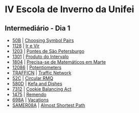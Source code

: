 # IV Escola de Inverno da Unifei

## Intermediário - Dia 1
- [50B](50BGabriel.cpp) | [Choosing Symbol Pairs](http://codeforces.com/problemset/problem/50/B)
- [1128]() | [Ir e Vir](https://www.urionlinejudge.com.br/judge/pt/problems/view/1128)
- [1203](1203Gabriel.cpp) | [Pontes de São Petersburgo](https://www.urionlinejudge.com.br/judge/pt/problems/view/1203)
- [1301]() | [Produto do Intervalo](https://www.urionlinejudge.com.br/judge/pt/problems/view/1301)
- [1804]() | [Precisa-se de Matemáticos em Marte](https://www.urionlinejudge.com.br/judge/pt/problems/view/1804)
- [12086]() | [Potentiometers](https://uva.onlinejudge.org/index.php?option=onlinejudge&page=show_problem&problem=3238)
- [TRAFFICN]() | [Traffic Network](http://www.spoj.com/problems/TRAFFICN/)
- [52C]() | [Circular RMQ](http://codeforces.com/problemset/problem/52/C)
- [580D]() | [Kefa and Dishes](http://codeforces.com/problemset/problem/580/D)
- [7312]() | [Cookie Balancing Act](https://icpcarchive.ecs.baylor.edu/index.php?option=onlinejudge&page=show_problem&problem=5334)
- [1475]() | [Remendo](https://www.urionlinejudge.com.br/judge/pt/problems/view/1475)
- [698A]() | [Vacations](http://codeforces.com/problemset/problem/698/A)
- [SAMER08A]() | [Almost Shortest Path](http://www.spoj.com/problems/SAMER08A/)
